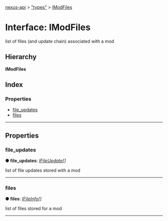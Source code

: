[nexus-api](../README.md) > ["types"](../modules/_types_.md) > [IModFiles](../interfaces/_types_.imodfiles.md)

# Interface: IModFiles

list of files (and update chain) associated with a mod

## Hierarchy

**IModFiles**

## Index

### Properties

* [file_updates](_types_.imodfiles.md#file_updates)
* [files](_types_.imodfiles.md#files)

---

## Properties

<a id="file_updates"></a>

###  file_updates

**● file_updates**: *[IFileUpdate](_types_.ifileupdate.md)[]*

list of file updates stored with a mod

___
<a id="files"></a>

###  files

**● files**: *[IFileInfo](_types_.ifileinfo.md)[]*

list of files stored for a mod

___

